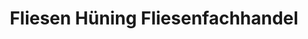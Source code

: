 ---
title: "Fliesen Hüning Fliesenfachhandel"
url: /essen/fliesen-huening-fliesenfachhandel/
shop: Fliesen
---
